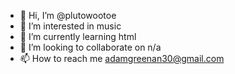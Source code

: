 - 👋 Hi, I’m @plutowootoe
- 👀 I’m interested in music
- 🌱 I’m currently learning html
- 💞️ I’m looking to collaborate on n/a
- 📫 How to reach me adamgreenan30@gmail.com

<!---
plutowootoe/plutowootoe is a ✨ special ✨ repository because its `README.md` (this file) appears on your GitHub profile.
You can click the Preview link to take a look at your changes.
--->
